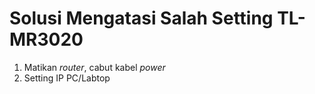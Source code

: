 # Solusi Mengatasi Salah Setting TL-MR3020

1. Matikan *router*, cabut kabel *power*
2. Setting IP PC/Labtop

